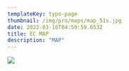 ```yaml
---
templateKey: typo-page
thumbnail: /img/pro/maps/map_51s.jpg
date: 2022-03-16T04:59:59.653Z
title: EC MAP
description: "MAP"
---
```


![](/img/cam/PS01.png)